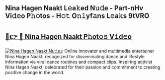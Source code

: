 ## Nina Hagen Naakt L𝚎a𝚔ed N𝚞𝚍e - Part-nHv Vi𝚍𝚎o P𝚑𝚘tos - H𝚘𝚝 O𝚗𝚕yf𝚊ns L𝚎a𝚔s 9tVRO

# <h2><a href="http://kf8xhi.oniu.top/?m=Nina+Hagen+Naakt">🔗👉 🔴 Nina Hagen Naakt P𝚑ot𝚘𝚜 V𝚒d𝚎o</a></h2>

[![Nina Hagen Naakt Nu𝚍e𝚜](https://i.imgur.com/0qMVB7G.gif)](http://kf8xhi.oniu.top/?m=Nina+Hagen+Naakt)
Online innovator and multimedia entertainer Nina Hagen Naakt, recognized for disseminating dance and lifestyle information via viral dance routines and compact clips. Inspiring activist Nina Hagen Naakt, celebrated for their passion and commitment to creating positive change in the world.  
